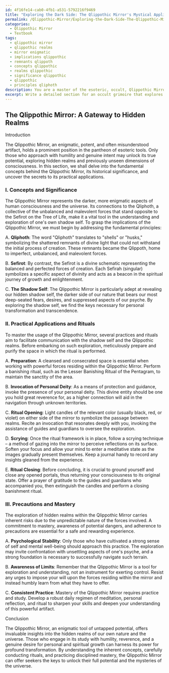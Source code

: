 ```yaml
---
id: 4f16fe14-cab0-4fb1-a531-5792216f9469
title: "Exploring the Dark Side: The Qlippothic Mirror's Mystical Applications"
permalink: /Qlippothic-Mirror/Exploring-the-Dark-Side-The-Qlippothic-Mirrors-Mystical-Applications/
categories:
  - Qlippothic Mirror
  - Textbook
tags:
  - qlippothic mirror
  - qlippothic realms
  - mirror enigmatic
  - implications qlippothic
  - remnants qlippoth
  - concepts qlippothic
  - realms qlippothic
  - significance qlippothic
  - qlippothic
  - principles qliphoth
description: You are a master of the esoteric, occult, Qlippothic Mirror and education, you have written many textbooks on the subject in ways that provide students with rich and deep understanding of the subject. You are being asked to write textbook-like sections on a topic and you do it with full context, explainability, and reliability in accuracy to the true facts of the topic at hand, in a textbook style that a student would easily be able to learn from, in a rich, engaging, and contextual way. Always include relevant context (such as formulas and history), related concepts, and in a way that someone can gain deep insights from.
excerpt: Write a detailed section for an occult grimoire that explores the concepts, uses, and significance of the Qlippothic Mirror in esoteric practices. Include any relevant instructions or rituals involved with its usage, as well as any precautions or requirements for a student seeking to gain a deeper understanding and mastery of this enigmatic artifact.
---
```


## The Qlippothic Mirror: A Gateway to Hidden Realms

Introduction

The Qlippothic Mirror, an enigmatic, potent, and often misunderstood artifact, holds a prominent position in the pantheon of esoteric tools. Only those who approach with humility and genuine intent may unlock its true potential, exploring hidden realms and previously unseen dimensions of consciousness. In this section, we shall delve into the fundamental concepts behind the Qlippothic Mirror, its historical significance, and uncover the secrets to its practical applications.

### I. Concepts and Significance

The Qlippothic Mirror represents the darker, more enigmatic aspects of human consciousness and the universe. Its connections to the Qliphoth, a collective of the unbalanced and malevolent forces that stand opposite to the Sefirot on the Tree of Life, make it a vital tool in the understanding and exploration of one's own shadow self. To grasp the implications of the Qlippothic Mirror, we must begin by addressing the fundamental principles:

A. **Qliphoth**: The word "Qliphoth" translates to "shells" or "husks," symbolizing the shattered remnants of divine light that could not withstand the initial process of creation. These remnants became the Qlippoth, home to imperfect, unbalanced, and malevolent forces.

B. **Sefirot**: By contrast, the Sefirot is a divine schematic representing the balanced and perfected forces of creation. Each Sefirah (singular) symbolizes a specific aspect of divinity and acts as a beacon in the spiritual journey of growth and enlightenment.

C. **The Shadow Self**: The Qlippothic Mirror is particularly adept at revealing our hidden shadow self, the darker side of our nature that bears our most deep-seated fears, desires, and suppressed aspects of our psyche. By exploring the shadow self, we find the keys necessary for personal transformation and transcendence.

### II. Practical Applications and Rituals

To master the usage of the Qlippothic Mirror, several practices and rituals aim to facilitate communication with the shadow self and the Qlippothic realms. Before embarking on such exploration, meticulously prepare and purify the space in which the ritual is performed.

A. **Preparation**: A cleansed and consecrated space is essential when working with powerful forces residing within the Qlippothic Mirror. Perform a banishing ritual, such as the Lesser Banishing Ritual of the Pentagram, to maintain the sanctity of the area.

B. **Invocation of Personal Deity**: As a means of protection and guidance, invoke the presence of your personal deity. This divine entity should be one you hold great reverence for, as a higher connection will aid in the navigation through unknown territories.

C. **Ritual Opening**: Light candles of the relevant color (usually black, red, or violet) on either side of the mirror to symbolize the passage between realms. Recite an invocation that resonates deeply with you, invoking the assistance of guides and guardians to oversee the exploration.

D. **Scrying**: Once the ritual framework is in place, follow a scrying technique – a method of gazing into the mirror to perceive reflections on its surface. Soften your focus and allow your mind to enter a meditative state as the images gradually present themselves. Keep a journal handy to record any insights gleaned from the experience.

E. **Ritual Closing**: Before concluding, it is crucial to ground yourself and close any opened portals, thus returning your consciousness to its original state. Offer a prayer of gratitude to the guides and guardians who accompanied you, then extinguish the candles and perform a closing banishment ritual.

### III. Precautions and Mastery

The exploration of hidden realms within the Qlippothic Mirror carries inherent risks due to the unpredictable nature of the forces involved. A commitment to mastery, awareness of potential dangers, and adherence to precautions are essential for a safe and rewarding experience.

A. **Psychological Stability**: Only those who have cultivated a strong sense of self and mental well-being should approach this practice. The exploration may invite confrontation with unsettling aspects of one's psyche, and a strong foundation is necessary to successfully navigate such terrain.

B. **Awareness of Limits**: Remember that the Qlippothic Mirror is a tool for exploration and understanding, not an instrument for exerting control. Resist any urges to impose your will upon the forces residing within the mirror and instead humbly learn from what they have to offer.

C. **Consistent Practice**: Mastery of the Qlippothic Mirror requires practice and study. Develop a robust daily regimen of meditation, personal reflection, and ritual to sharpen your skills and deepen your understanding of this powerful artifact.

Conclusion

The Qlippothic Mirror, an enigmatic tool of untapped potential, offers invaluable insights into the hidden realms of our own nature and the universe. Those who engage in its study with humility, reverence, and a genuine desire for personal and spiritual growth can harness its power for profound transformation. By understanding the inherent concepts, carefully conducting rituals, and practicing disciplined mastery, the Qlippothic Mirror can offer seekers the keys to unlock their full potential and the mysteries of the universe.
